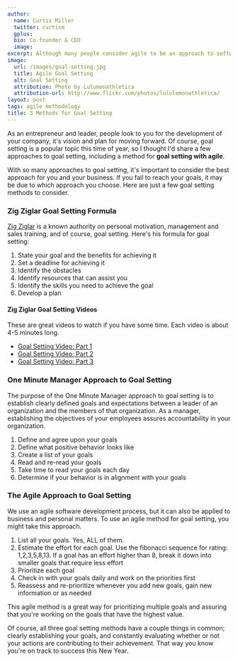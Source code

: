 ```yaml
---
author:
  name: Curtis Miller
  twitter: curtism
  gplus:
  bio: Co-founder & CEO
  image:
excerpt: Although many people consider agile to be an approach to software development, agile methodologies can be applied to many different business processes, as well as personal goal setting.
image:
  url: /images/goal-setting.jpg
  title: Agile Goal Setting
  alt: Goal Setting
  attribution: Photo by Lulumonathletica
  attribution-url: http://www.flickr.com/photos/lululemonathletica/
layout: post
tags: agile methodology
title: 3 Methods for Goal Setting
---
```


As an entrepreneur and leader, people look to you for the development of your company, it's vision and plan for moving forward. Of course, goal setting is a popular topic this time of year, so I thought I'd share a few approaches to goal setting, including a method for **goal setting with agile**.

With so many approaches to goal setting, it's important to consider the best approach for you and your business. If you fail to reach your goals, it may be due to which approach you choose.  Here are just a few goal setting methods to consider.

### Zig Ziglar Goal Setting Formula

[Zig Ziglar](http://www.ziglar.com/) is a known authority on personal motivation, management and sales training, and of course, goal setting. Here's his formula for goal setting:

1. State your goal and the benefits for achieving it
1. Set a deadline for achieving it
1. Identify the obstacles
1. Identify resources that can assist you
1. Identify the skills you need to achieve the goal
1. Develop a plan

#### Zig Ziglar Goal Setting Videos

These are great videos to watch if you have some time. Each video is about 4-5 minutes long.

* [Goal Setting Video: Part 1](http://youtu.be/Ae-VJ_lauCw)
* [Goal Setting Video: Part 2](http://youtu.be/kiQV0oTyd98)
* [Goal Setting Video: Part 3](http://youtu.be/su2UuP3aqZg)

### One Minute Manager Approach to Goal Setting

The purpose of the One Minute Manager approach to goal setting is to establish clearly defined goals and expectations between a leader of an organization and the members of that organization. As a manager, establishing the objectives of your employees assures accountability in your organization.

1. Define and agree upon your goals
1. Define what positive behavior looks like
1. Create a list of your goals
1. Read and re-read your goals
1. Take time to read your goals each day
1. Determine if your behavior is in alignment with your goals

### The Agile Approach to Goal Setting

We use an agile software development process, but it can also be applied to business and personal matters. To use an agile method for goal setting, you might take this approach.

1. List all your goals. Yes, ALL of them.
1. Estimate the effort for each goal. Use the fibonacci sequence for rating: 1,2,3,5,8,13. If a goal has an effort higher than 8, break it down into smaller goals that require less effort
1. Prioritize each goal
1. Check in with your goals daily and work on the priorities first
1. Reassess and re-prioritize whenever you add new goals, gain new information or as needed

This agile method is a great way for prioritizing multiple goals and assuring that you're working on the goals that have the highest value.

Of course, all three goal setting methods have a couple things in common; clearly establishing your goals, and constantly evaluating whether or not your actions are contributing to their achievement. That way you know you're on track to success this New Year.

